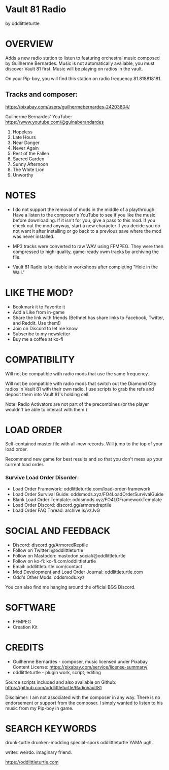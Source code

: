 # Vault 81 Radio
by oddlittleturtle


# OVERVIEW
Adds a new radio station to listen to featuring orchestral music composed by Guilherme Bernardes. Music is not automatically available, you must discover Vault 81 first. Music will be playing on radios in the vault.

On your Pip-boy, you will find this station on radio frequency 81.818818181.



## Tracks and composer:
https://pixabay.com/users/guilhermebernardes-24203804/

Guilherme Bernardes' YouTube: https://www.youtube.com/@guinaberandardes

1.  Hopeless
2.  Late Hours
3.  Near Danger
4.  Never Again
5.  Rest of the Fallen
6.  Sacred Garden
7.  Sunny Afternoon
8.  The White Lion
9.  Unworthy



# NOTES
- I do not support the removal of mods in the middle of a playthrough. Have a listen to the composer's YouTube to see if you like the music before downloading. If it isn't for you, give a pass to this mod. If you check out the mod anyway, start a new character if you decide you do not want it after installing or go back to a previous save where the mod was never installed.

- MP3 tracks were converted to raw WAV using FFMPEG. They were then compressed to high-quality, game-ready xwm tracks by archiving the file.

- Vault 81 Radio is buildable in workshops after completing "Hole in the Wall."


# LIKE THE MOD?
- Bookmark it to Favorite it
- Add a Like from in-game
- Share the link with friends (Bethnet has share links to Facebook, Twitter, and Reddit. Use them!)
- Join on Discord to let me know
- Subscribe to my newsletter
- Buy me a coffee at ko-fi



# COMPATIBILITY
Will not be compatible with radio mods that use the same frequency.

Will not be compatible with radio mods that switch out the Diamond City radios in Vault 81 with their own radio. I use scripts to grab the refs and deposit them into Vault 81's holding cell. 


Note: Radio Activators are not part of the precombines (or the player wouldn't be able to interact with them.)



# LOAD ORDER
Self-contained master file with all-new records. Will jump to the top of your load order.

Recommend new game for best results and so that you don't mess up your current load order.


### Survive Load Order Disorder:
- Load Order Framework: oddlittleturtle.com/load-order-framework
- Load Order Survival Guide: oddsmods.xyz/FO4LoadOrderSurvivalGuide
- Blank Load Order Template: oddsmods.xyz/FO4LOFrameworkTemplate
- Load Order Discord: discord.gg/armoredreptile
- Load Order FAQ Thread: archive.is/vzJvG



# SOCIAL AND FEEDBACK
- Discord:  discord.gg/ArmoredReptile
- Follow on Twitter:  @oddlittleturtle
- Follow on Mastodon:  mastodon.social/@oddlittleturtle
- Follow on ko-fi:  ko-fi.com/oddlittleturtle
- Email:  oddlittleturtle.com/contact
- Mod Development and Load Order Journal:  oddlittleturtle.com
- Odd's Other Mods:  oddsmods.xyz

You can also find me hanging around the official BGS Discord.



# SOFTWARE
- FFMPEG
- Creation Kit



# CREDITS
- Guilherme Bernardes - composer, music licensed under Pixabay Content License: https://pixabay.com/service/license-summary/
- oddlittleturtle - plugin work, script, editing

Source scripts included and also available on Github: https://github.com/oddlittleturtle/RadioVault81


Disclaimer: I am not associated with the composer in any way. There is no endorsement or support from the composer. I simply wanted to listen to his music from my Pip-boy in game.


# SEARCH KEYWORDS
drunk-turtle drunken-modding special-spork oddlittleturtle YAMA ugh.


writer. weirdo. imaginary friend.

https://oddlittleturtle.com


